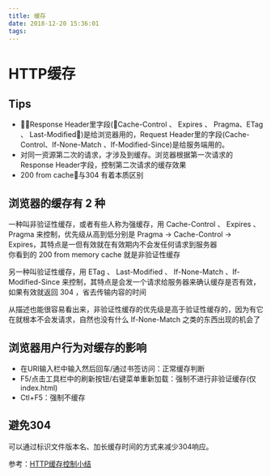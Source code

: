 ```yaml
---
title: 缓存
date: 2018-12-20 15:36:01
tags:
---
```

# HTTP缓存
## Tips
* Response Header里字段(Cache-Control 、 Expires 、 Pragma、ETag 、 Last-Modified)是给浏览器用的，Request Header里的字段(Cache-Control、If-None-Match 、If-Modified-Since)是给服务端用的。
* 对同一资源第二次的请求，才涉及到缓存。浏览器根据第一次请求的Response Header字段，控制第二次请求的缓存效果
* 200 from cache与304 有着本质区别
## 浏览器的缓存有 2 种
一种叫非验证性缓存，或者有些人称为强缓存，用 Cache-Control 、 Expires 、 Pragma 来控制，优先级从高到低分别是 Pragma -> Cache-Control -> Expires，其特点是一但有效就在有效期内不会发任何请求到服务器  
你看到的 200 from memory cache 就是非验证性缓存

另一种叫验证性缓存，用 ETag 、 Last-Modified 、 If-None-Match 、If-Modified-Since 来控制，其特点是会发一个请求给服务器来确认缓存是否有效，如果有效就返回 304 ，省去传输内容的时间

从描述也能很容易看出来，非验证性缓存的优先级是高于验证性缓存的，因为有它在就根本不会发请求，自然也没有什么 If-None-Match 之类的东西出现的机会了
## 浏览器用户行为对缓存的影响
* 在URI输入栏中输入然后回车/通过书签访问：正常缓存判断
* F5/点击工具栏中的刷新按钮/右键菜单重新加载：强制不进行非验证缓存(仅index.html)
* Ctl+F5：强制不缓存
## 避免304
可以通过标识文件版本名、加长缓存时间的方式来减少304响应。

参考：[HTTP缓存控制小结](http://imweb.io/topic/5795dcb6fb312541492eda8c)